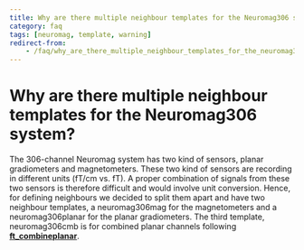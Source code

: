 ```yaml
---
title: Why are there multiple neighbour templates for the Neuromag306 system?
category: faq
tags: [neuromag, template, warning]
redirect-from:
    - /faq/why_are_there_multiple_neighbour_templates_for_the_neuromag306_system/
---
```


# Why are there multiple neighbour templates for the Neuromag306 system?

The 306-channel Neuromag system has two kind of sensors, planar gradiometers and magnetometers. These two kind of sensors are recording in different units (fT/cm vs. fT). A proper combination of signals from these two sensors is therefore difficult and would involve unit conversion. Hence, for defining neighbours we decided to split them apart and have two neighbour templates, a neuromag306mag for the magnetometers and a neuromag306planar for the planar gradiometers. The third template, neuromag306cmb is for combined planar channels following **[ft_combineplanar](/reference/ft_combineplanar)**.

